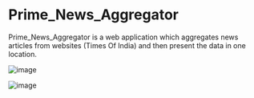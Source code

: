 # Prime_News_Aggregator

 Prime_News_Aggregator is a web application which aggregates news articles from websites (Times Of India)  and then present the data in one location.
 
 
 ![image](https://user-images.githubusercontent.com/83420072/119280794-8b92ee80-bc50-11eb-80d8-79fdcf89289d.png)
 
 
 
 
 
 
 
 

![image](https://user-images.githubusercontent.com/83420072/119280803-a36a7280-bc50-11eb-9bd9-223fe2f1f1d6.png)

 
 
 
